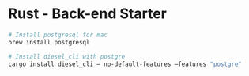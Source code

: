 # Rust - Back-end Starter

```sh
# Install postgresql for mac
brew install postgresql

# Install diesel_cli with postgre
cargo install diesel_cli — no-default-features —features "postgre"
```
